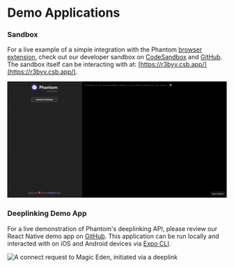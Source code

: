 # Demo Applications

### Sandbox

For a live example of a simple integration with the Phantom [browser extension](../integrating/extension-and-in-app-browser-web-apps/), check out our developer sandbox on [CodeSandbox](https://codesandbox.io/s/github/phantom-labs/sandbox?file=/src/App.tsx) and [GitHub](https://github.com/phantom-labs/sandbox). The sandbox itself can be interacting with at: [https://r3byv.csb.app/](https://r3byv.csb.app/).

![The Phantom Sandbox](<../.gitbook/assets/Screen Shot 2022-07-07 at 5.13.23 PM.png>)

### Deeplinking Demo App

For a live demonstration of Phantom's deeplinking API, please review our React Native demo app on [GitHub](https://github.com/phantom-labs/deep-link-demo-app). This application can be run locally and interacted with on iOS and Android devices via [Expo CLI](https://docs.expo.dev/workflow/expo-cli/).&#x20;

![A connect request to Magic Eden, initiated via a deeplink](../.gitbook/assets/cover\_deeplinking\_me-minified.png)

